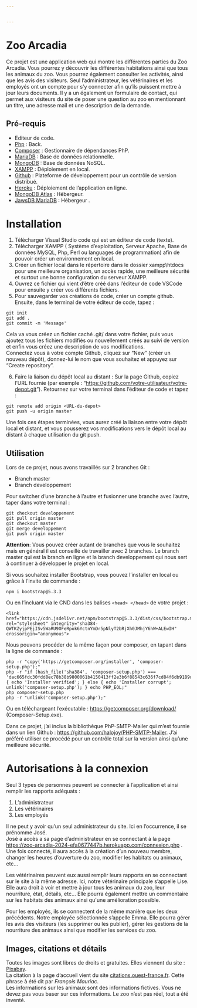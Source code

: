 ```yaml
---


---
```


<h1 id="zoo-arcadia">Zoo Arcadia</h1>
<p>Ce projet est une application web qui montre les différentes parties du Zoo Arcadia. Vous pourrez y découvrir les différentes habitations ainsi que tous les animaux du zoo. Vous pourrez également consulter les activités, ainsi que les avis des visiteurs. Seul l’administrateur, les vétérinaires et les employés ont un compte pour s’y connecter afin qu’ils puissent mettre à jour leurs documents. Il y a un également un formulaire de contact, qui permet aux visiteurs du site de poser une question au zoo en mentionnant un titre, une adresse mail et une description de la demande.</p>
<!-- <p>Lien du déploiement : <a href="https://zoo-arcadia-2024-7efa0677447b.herokuapp.com/">https://zoo-arcadia-2024-7efa0677447b.herokuapp.com/</a></p>
<p>Lien des maquettes avec Figma : <a href="https://www.figma.com/file/iXyHguaEtQRTkp5iiRJqGF/Arcadia?type=design&node-id=0%3A1&mode=design&t=7VZwzasuJpaGJoeR-1">Cliquez-ici</a></p>
<p>Lien de mon gestion de projet avec Trello : <a href="https://trello.com/b/2YBX2Upm/zoo-arcadia" >Cliquez-ici</a></p>
<p>Lien Github : <a href="https://github.com/marca95/projet.git" >Cliquez-ici</a></p> -->
<h2 id="pré-requis">Pré-requis</h2>
<ul>
<li>Editeur de code.</li>
<li><a href="https://www.php.net/downloads.php#gpg-8.2">Php</a> : Back.</li>
<li><a href="https://getcomposer.org/download/">Composer</a> : Gestionnaire de dépendances PhP.</li>
<li><a href="https://mariadb.org/download/?t=mariadb&amp;p=mariadb&amp;r=11.3.2&amp;os=windows&amp;cpu=x86_64&amp;pkg=msi&amp;mirror=serverion">MariaDB</a> : Base de données relationnelle.</li>
<li><a href="https://www.mongodb.com/try/download/community">MongoDB</a> : Base de données NoSQL.</li>
<li><a href="https://www.apachefriends.org/fr/download.html">XAMPP</a> : Déploiement en local.</li>
<li><a href="https://docs.github.com/en/enterprise-server@3.10/desktop/installing-and-authenticating-to-github-desktop/installing-github-desktop">Github</a> : Plateforme de développement pour un  contrôle de version distribué.</li>
<li><a href="https://help.heroku.com/FZDDCBLB/how-can-i-download-my-code-from-heroku">Heroku</a> : Déploiement de l’application en ligne.</li>
<li><a href="https://www.mongodb.com/fr-fr/lp/cloud/atlas/try4?utm_source=google&amp;utm_campaign=search_gs_pl_evergreen_atlas_core_prosp-brand_gic-null_emea-be_ps-all_desktop_eng_lead&amp;utm_term=mongodb%20atlas%20download&amp;utm_medium=cpc_paid_search&amp;utm_ad=p&amp;utm_ad_campaign_id=12212624380&amp;adgroup=115749707223&amp;cq_cmp=12212624380&amp;gad_source=1&amp;gclid=EAIaIQobChMInYulzK7ahQMVyKmDBx2pbATgEAAYASAAEgI9WfD_BwE?utm_source=google&amp;utm_campaign=search_gs_pl_evergreen_atlas_core_prosp-brand_gic-null_emea-be_ps-all_desktop_eng_lead&amp;utm_term=mongodb%20atlas%20download&amp;utm_medium=cpc_paid_search&amp;utm_ad=p&amp;utm_ad_campaign_id=12212624380&amp;adgroup=115749707223&amp;cq_cmp=12212624380&amp;gad_source=1&amp;gclid=EAIaIQobChMInYulzK7ahQMVyKmDBx2pbATgEAAYASAAEgI9WfD_BwE">MongoDB  Atlas</a> : Hébergeur.</li>
<li><a href="https://elements.heroku.com/addons/jawsdb-maria">JawsDB MariaDB</a> : Hébergeur .</li>
</ul>
<h1 id="installation">Installation</h1>
<ol>
<li>Télécharger Visual Studio code qui est un éditeur de code (texte).</li>
<li>Télécharger XAMPP ( Système d’exploitation, Serveur Apache, Base de<br>
données MySQL, Php, Perl ou languages de programmation) afin de<br>
pouvoir créer un environnement en local.</li>
<li>Créer un fichier local dans le répertoire dans le dossier xampp\htdocs pour une 		meilleure organisation, un accès rapide, une meilleure sécurité et surtout une bonne configuration du serveur XAMPP.</li>
<li>Ouvrez ce fichier qui vient d’être créé dans l’éditeur de code VSCode pour ensuite y créer vos différents fichiers.</li>
<li>Pour sauvegarder vos créations de code, créer un compte github. Ensuite, dans le terminal de votre éditeur de code, tapez :</li>
</ol>
<pre><code>git init 
git add .
git commit -m 'Message'
</code></pre>
<p>Cela va vous créez un fichier caché .git/ dans votre fichier, puis vous ajoutez tous les fichiers modifiés  ou nouvellement créés au suivi de version et enfin vous créez une description de vos modifications.<br>
Connectez vous à votre compte Github, cliquez sur “New” (créer un nouveau dépôt), donnez-lui le nom que vous souhaitez et appuyez sur “Create repository”.</p>
<ol start="6">
<li>Faire la liaison du dépôt local au distant : Sur la page Github, copiez l’URL fournie (par exemple : “<a href="https://github.com/votre-utilisateur/votre-depot.git">https://github.com/votre-utilisateur/votre-depot.git</a>”). Retournez sur votre terminal dans l’éditeur de code et tapez :</li>
</ol>
<pre><code>git remote add origin &lt;URL-du-depot&gt;
git push -u origin master
</code></pre>
<p>Une fois ces étapes terminées, vous aurez créé la liaison entre votre dépôt local et distant, et vous pousserez vos modifications vers le dépôt local au distant à chaque utilisation du git push.</p>
<h2 id="utilisation">Utilisation</h2>
<p>Lors de ce projet, nous avons travaillés sur 2 branches Git :</p>
<ul>
<li>Branch master</li>
<li>Branch developpement</li>
</ul>
<p>Pour switcher d’une branche à l’autre et fusionner une branche avec l’autre, taper dans votre terminal :</p>
<pre><code>git checkout developpement
git pull origin master 
git checkout master
git merge developpement
git push origin master
</code></pre>
<p><strong>Attention</strong>: Vous pouvez créer autant de branches que vous le souhaitez mais en général il est conseillé de travailler avec 2 branches. Le branch master qui est la branch en ligne et la branch developpement qui nous sert à continuer à développer le projet en local.</p>
<p>Si vous souhaitez installer Bootstrap, vous pouvez l’installer en local ou grâce à l’invite de commande :</p>
<pre><code>npm i bootstrap@5.3.3
</code></pre>
<p>Ou en l’incluant via le CND dans les balises <code>&lt;head&gt; &lt;/head&gt;</code> de votre projet :</p>
<pre><code>&lt;link href="https://cdn.jsdelivr.net/npm/bootstrap@5.3.3/dist/css/bootstrap.min.css" rel="stylesheet" integrity="sha384-QWTKZyjpPEjISv5WaRU9OFeRpok6YctnYmDr5pNlyT2bRjXh0JMhjY6hW+ALEwIH" crossorigin="anonymous"&gt;
</code></pre>
<p>Nous pouvons procéder de la même façon pour composer, en tapant dans la ligne de commande :</p>
<pre><code>php -r "copy('https://getcomposer.org/installer', 'composer-setup.php');"
php -r "if (hash_file('sha384', 'composer-setup.php') === 'dac665fdc30fdd8ec78b38b9800061b4150413ff2e3b6f88543c636f7cd84f6db9189d43a81e5503cda447da73c7e5b6') { echo 'Installer verified'; } else { echo 'Installer corrupt'; unlink('composer-setup.php'); } echo PHP_EOL;"
php composer-setup.php
php -r "unlink('composer-setup.php');"
</code></pre>
<p>Ou en téléchargeant l’exécutable : <a href="https://getcomposer.org/download/">https://getcomposer.org/download/</a> (Composer-Setup.exe).</p>
<p>Dans ce projet, j’ai inclus la bibliothèque PhP-SMTP-Mailer qui m’est fournie dans un lien Github : <a href="https://github.com/halojoy/PHP-SMTP-Mailer">https://github.com/halojoy/PHP-SMTP-Mailer</a>. J’ai préféré utiliser ce procédé pour un contrôle total sur la version ainsi qu’une meilleure sécurité.</p>
<h1 id="autorisations-à-la-connexion">Autorisations à la connexion</h1>
<p>Seul 3 types de personnes peuvent se connecter à l’application et ainsi remplir les rapports adéquats :</p>
<ol>
<li>L’administrateur</li>
<li>Les vétérinaires</li>
<li>Les employés</li>
</ol>
<p>Il ne peut y avoir qu’un seul administrateur du site. Ici en l’occurrence, il se prénomme José.<br>
José a accès a sa page d’administrateur en se connectant à la page  <a href="https://zoo-arcadia-2024-efa0677447b.herokuapp.com/connexion.php">https://zoo-arcadia-2024-efa0677447b.herokuapp.com/connexion.php</a> . Une fois connecté, il aura accès à la création d’un nouveau membre, changer les heures d’ouverture du zoo, modifier les habitats ou animaux, etc…</p>
<p>Les vétérinaires peuvent eux aussi remplir leurs rapports en se connectant sur le site à la même adresse. Ici, notre vétérinaire principale s’appelle Lise. Elle aura droit à voir et mettre à jour tous les animaux du zoo, leur nourriture, état, détails, etc… Elle pourra également mettre un commentaire sur les habitats des animaux ainsi qu'une amélioration possible.</p>
<p>Pour les employés, ils se connectent de la même manière que les deux précédents. Notre employée sélectionnée s’appelle Emma. Elle pourra gérer les avis des visiteurs (les supprimer ou les publier), gérer les gestions de la nourriture des animaux ainsi que modifier les services du zoo.</p>
<h2 id="images-citations-et-détails">Images, citations et détails</h2>
<p>Toutes les images sont libres de droits et gratuites. Elles viennent du site : <a href="https://pixabay.com/fr/">Pixabay</a>.<br>
La citation à la page d’accueil vient du site <a href="https://citations.ouest-france.fr/citation-francois-mauriac/sert-rien-homme-gagner-lune-32107.html">citations.ouest-france.fr</a>. Cette phrase à été dit par <em>François Mauriac</em>.<br>
Les informations sur les animaux sont des informations fictives. Vous ne devez pas vous baser sur ces informations. Le zoo n’est pas réel, tout a été inventé.</p>

